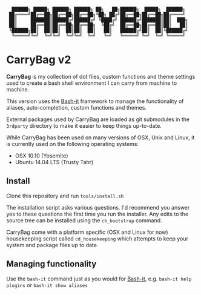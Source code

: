 ```
  ██████╗ █████╗ ██████╗ ██████╗ ██╗   ██╗██████╗  █████╗  ██████╗
 ██╔════╝██╔══██╗██╔══██╗██╔══██╗╚██╗ ██╔╝██╔══██╗██╔══██╗██╔════╝
 ██║     ███████║██████╔╝██████╔╝ ╚████╔╝ ██████╔╝███████║██║  ███╗
 ██║     ██╔══██║██╔══██╗██╔══██╗  ╚██╔╝  ██╔══██╗██╔══██║██║   ██║
 ╚██████╗██║  ██║██║  ██║██║  ██║   ██║   ██████╔╝██║  ██║╚██████╔╝
  ╚═════╝╚═╝  ╚═╝╚═╝  ╚═╝╚═╝  ╚═╝   ╚═╝   ╚═════╝ ╚═╝  ╚═╝ ╚═════╝
```
# CarryBag v2
**CarryBag** is my collection of dot files, custom functions and theme settings 
used to create a bash shell environment I can carry from machine to machine.

This version uses the [Bash-it](https://github.com/revans/bash-it) framework to 
manage the functionality of aliases, auto-completion, custom functions and themes.

External packages used by CarryBag are loaded as git submodules in the 
`3rdparty` directory to make it easier to keep things up-to-date.

While CarryBag has been used on many versions of OSX, Unix and Linux, it is 
currently used on the following operating systems:
* OSX 10.10 (Yosemite)
* Ubuntu 14.04 LTS (Trusty Tahr)

## Install
Clone this repository and run `tools/install.sh`

The installation script asks various questions. I'd recommend you answer yes to
these questions the first time you run the installer. Any edits to the source 
tree can be installed using the `cb_bootstrap` command.

CarryBag come with a platform specific (OSX and Linux for now) housekeeping
script called `cd_housekeeping` which attempts to keep your system and package 
files up to date.

## Managing functionality
Use the `bash-it` command just as you would for 
[Bash-it](https://github.com/revans/bash-it), e.g. `bash-it help plugins` or 
`bash-it show aliases`
